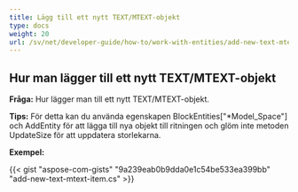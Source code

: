 ```yaml
---
title: Lägg till ett nytt TEXT/MTEXT-objekt
type: docs
weight: 20
url: /sv/net/developer-guide/how-to/work-with-entities/add-new-text-mtext-item/
---
```



## **Hur man lägger till ett nytt TEXT/MTEXT-objekt**

**Fråga:** Hur lägger man till ett nytt TEXT/MTEXT-objekt.

**Tips:** För detta kan du använda egenskapen BlockEntities["*Model_Space"] och AddEntity för att lägga till nya objekt till ritningen och glöm inte metoden UpdateSize för att uppdatera storlekarna.

**Exempel:**

{{< gist "aspose-com-gists" "9a239eab0b9dda0e1c54be533ea399bb" "add-new-text-mtext-item.cs" >}}
